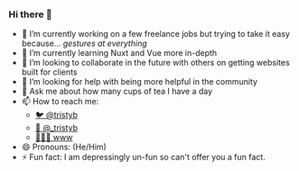 ### Hi there 👋

- 🔭 I’m currently working on a few freelance jobs but trying to take it easy because... *gestures at everything*
- 🌱 I’m currently learning Nuxt and Vue more in-depth
- 👯 I’m looking to collaborate in the future with others on getting websites built for clients
- 🤔 I’m looking for help with being more helpful in the community
- 💬 Ask me about how many cups of tea I have a day
- 📫 How to reach me: 
  - [🐦 @tristyb](https://www.twitter.com/tristyb) 
  - [📸 @_tristyb](https://www.instagram.com/tristy_b)
  - [👩🏻‍💻 www](https://tristanbrook.es)
- 😄 Pronouns: (He/Him)
- ⚡ Fun fact: I am depressingly un-fun so can't offer you a fun fact.
